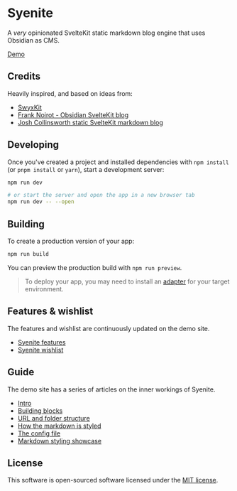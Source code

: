 # Syenite

A *very* opinionated SvelteKit static markdown blog engine that uses Obsidian as CMS.

[Demo](https://syenite.vercel.app/)

## Credits

Heavily inspired, and based on ideas from:

- [SwyxKit](https://github.com/swyxio/swyxkit)
- [Frank Noirot - Obsidian SvelteKit blog](https://github.com/franknoirot/obsidian-sveltekit-blog)
- [Josh Collinsworth static SvelteKit markdown blog](https://joshcollinsworth.com/blog/build-static-sveltekit-markdown-blog)

## Developing

Once you've created a project and installed dependencies with `npm install` (or `pnpm install` or `yarn`), start a development server:

```bash
npm run dev

# or start the server and open the app in a new browser tab
npm run dev -- --open
```

## Building

To create a production version of your app:

```bash
npm run build
```

You can preview the production build with `npm run preview`.

> To deploy your app, you may need to install an [adapter](https://kit.svelte.dev/docs/adapters) for your target environment.

## Features & wishlist

The features and wishlist are continuously updated on the demo site.

- [Syenite features](https://syenite.vercel.app/2023/09/syenite-features)
- [Syenite wishlist](https://syenite.vercel.app/2023/09/syenite-wishlist)

## Guide

The demo site has a series of articles on the inner workings of Syenite.

- [Intro](https://syenite.vercel.app/2023/09/syenite-blog-engine)
- [Building blocks](https://syenite.vercel.app/2023/09/syenite-building-blocks)
- [URL and folder structure](https://syenite.vercel.app/2023/09/url-and-folder-structure)
- [How the markdown is styled](https://syenite.vercel.app/2023/09/markdown-styling)
- [The config file](https://syenite.vercel.app/2023/09/config-file)
- [Markdown styling showcase](https://syenite.vercel.app/2023/09/markdown-showcase)

## License

This software is open-sourced software licensed under the [MIT license](https://opensource.org/licenses/MIT).
